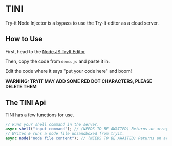 # TINI
Try-it Node Injector is a bypass to use the Try-It editor as a cloud server.

## How to Use
First, head to the [Node.JS TryIt Editor](https://www.w3schools.com/tryit/trycompiler.asp?filename=demo_nodejs)

Then, copy the code from `demo.js` and paste it in.

Edit the code where it says "put your code here" and boom!

**WARNING: TRYIT MAY ADD SOME RED DOT CHARACTERS, PLEASE DELETE THEM**

## The TINI Api
TINI has a few functions for use.
```js
// Runs your shell command in the server.
async shell("input command"); // (NEEDS TO BE AWAITED) Returns an array containing [stdout, stderr] as strings.
// Writes & runs a node file unsandboxed from tryit.
async node("node file content"); // (NEEDS TO BE AWAITED) Returns an array containing [stdout, stderr] as strings.
```
